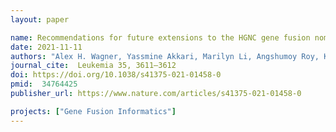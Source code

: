 ```yaml
---
layout: paper

name: Recommendations for future extensions to the HGNC gene fusion nomenclature
date: 2021-11-11
authors: "Alex H. Wagner, Yassmine Akkari, Marilyn Li, Angshumoy Roy, Karen Tsuchiya & Gordana Raca"
journal_cite:  Leukemia 35, 3611–3612
doi: https://doi.org/10.1038/s41375-021-01458-0
pmid:  34764425
publisher_url: https://www.nature.com/articles/s41375-021-01458-0

projects: ["Gene Fusion Informatics"]
---
```

